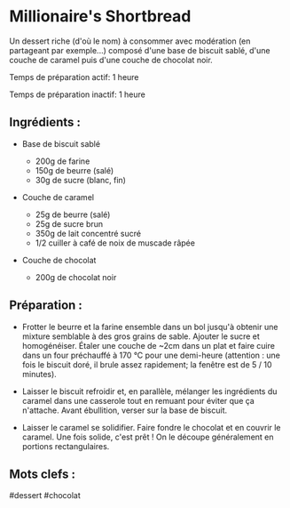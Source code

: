 Millionaire's Shortbread
========================

Un dessert riche (d'où le nom) à consommer avec modération (en
partageant par exemple...) composé d'une base de biscuit sablé,
d'une couche de caramel puis d'une couche de chocolat noir.

Temps de préparation actif: 1 heure

Temps de préparation inactif: 1 heure

Ingrédients :
-------------

- Base de biscuit sablé
    * 200g de farine
    * 150g de beurre (salé)
    * 30g de sucre (blanc, fin)

- Couche de caramel
    * 25g de beurre (salé)
    * 25g de sucre brun
    * 350g de lait concentré sucré
    * 1/2 cuiller à café de noix de muscade râpée

- Couche de chocolat
    * 200g de chocolat noir

Préparation :
-------------

* Frotter le beurre et la farine ensemble dans un bol jusqu'à obtenir
une mixture semblable à des gros grains de sable. Ajouter le sucre et
homogénéiser. Étaler une couche de ~2cm dans un plat et faire cuire dans
un four préchauffé à 170 °C pour une demi-heure (attention : une fois
le biscuit doré, il brule assez rapidement; la fenêtre est de 5 / 10
minutes).

* Laisser le biscuit refroidir et, en parallèle, mélanger les ingrédients
du caramel dans une casserole tout en remuant pour éviter que ça n'attache.
Avant ébullition, verser sur la base de biscuit.

* Laisser le caramel se solidifier. Faire fondre le chocolat et en couvrir
le caramel. Une fois solide, c'est prêt ! On le découpe généralement en
portions rectangulaires.


Mots clefs :
----------------

#dessert
#chocolat

